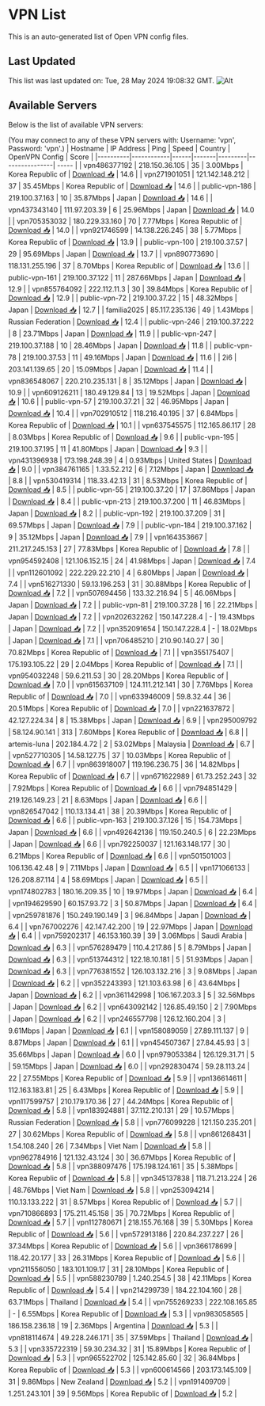 # VPN List

This is an auto-generated list of Open VPN config files.

## Last Updated

This list was last updated on: Tue, 28 May 2024 19:08:32 GMT.
![Alt](https://repobeats.axiom.co/api/embed/186b98318ef1479477931607c1ad7d823f12451f.svg "Repobeats analytics image")

## Available Servers

Below is the list of available VPN servers:

(You may connect to any of these VPN servers with: Username: 'vpn', Password: 'vpn'.)
| Hostname | IP Address | Ping | Speed | Country | OpenVPN Config | Score |
|----------|------------|------|-------|---------|----------------| ----- |
| vpn486377192 | 218.150.36.105 | 35 | 3.00Mbps | Korea Republic of | [Download 📥](./configs/server_0_KR.ovpn) | 14.6 |
| vpn271901051 | 121.142.148.212 | 37 | 35.45Mbps | Korea Republic of | [Download 📥](./configs/server_1_KR.ovpn) | 14.6 |
| public-vpn-186 | 219.100.37.163 | 10 | 35.87Mbps | Japan | [Download 📥](./configs/server_2_JP.ovpn) | 14.6 |
| vpn437343140 | 111.97.203.39 | 6 | 25.96Mbps | Japan | [Download 📥](./configs/server_3_JP.ovpn) | 14.0 |
| vpn705353032 | 180.229.33.160 | 70 | 7.77Mbps | Korea Republic of | [Download 📥](./configs/server_4_KR.ovpn) | 14.0 |
| vpn921746599 | 14.138.226.245 | 38 | 5.77Mbps | Korea Republic of | [Download 📥](./configs/server_5_KR.ovpn) | 13.9 |
| public-vpn-100 | 219.100.37.57 | 29 | 95.69Mbps | Japan | [Download 📥](./configs/server_6_JP.ovpn) | 13.7 |
| vpn890773690 | 118.131.255.196 | 37 | 8.70Mbps | Korea Republic of | [Download 📥](./configs/server_7_KR.ovpn) | 13.6 |
| public-vpn-161 | 219.100.37.122 | 11 | 287.66Mbps | Japan | [Download 📥](./configs/server_8_JP.ovpn) | 12.9 |
| vpn855764092 | 222.112.11.3 | 30 | 39.84Mbps | Korea Republic of | [Download 📥](./configs/server_9_KR.ovpn) | 12.9 |
| public-vpn-72 | 219.100.37.22 | 15 | 48.32Mbps | Japan | [Download 📥](./configs/server_10_JP.ovpn) | 12.7 |
| familia2025 | 85.117.235.136 | 49 | 1.43Mbps | Russian Federation | [Download 📥](./configs/server_11_RU.ovpn) | 12.4 |
| public-vpn-246 | 219.100.37.222 | 8 | 23.71Mbps | Japan | [Download 📥](./configs/server_12_JP.ovpn) | 11.9 |
| public-vpn-247 | 219.100.37.188 | 10 | 28.46Mbps | Japan | [Download 📥](./configs/server_13_JP.ovpn) | 11.8 |
| public-vpn-78 | 219.100.37.53 | 11 | 49.16Mbps | Japan | [Download 📥](./configs/server_14_JP.ovpn) | 11.6 |
| 2i6 | 203.141.139.65 | 20 | 15.09Mbps | Japan | [Download 📥](./configs/server_15_JP.ovpn) | 11.4 |
| vpn836548067 | 220.210.235.131 | 8 | 35.12Mbps | Japan | [Download 📥](./configs/server_16_JP.ovpn) | 10.9 |
| vpn609126211 | 180.49.129.84 | 13 | 19.52Mbps | Japan | [Download 📥](./configs/server_17_JP.ovpn) | 10.6 |
| public-vpn-57 | 219.100.37.21 | 32 | 46.95Mbps | Japan | [Download 📥](./configs/server_18_JP.ovpn) | 10.4 |
| vpn702910512 | 118.216.40.195 | 37 | 6.84Mbps | Korea Republic of | [Download 📥](./configs/server_19_KR.ovpn) | 10.1 |
| vpn637545575 | 112.165.86.117 | 28 | 8.03Mbps | Korea Republic of | [Download 📥](./configs/server_20_KR.ovpn) | 9.6 |
| public-vpn-195 | 219.100.37.195 | 11 | 41.80Mbps | Japan | [Download 📥](./configs/server_21_JP.ovpn) | 9.3 |
| vpn431396938 | 173.198.248.39 | 4 | 0.93Mbps | United States | [Download 📥](./configs/server_22_US.ovpn) | 9.0 |
| vpn384761165 | 1.33.52.212 | 6 | 7.12Mbps | Japan | [Download 📥](./configs/server_23_JP.ovpn) | 8.8 |
| vpn530419314 | 118.33.42.13 | 31 | 8.53Mbps | Korea Republic of | [Download 📥](./configs/server_24_KR.ovpn) | 8.5 |
| public-vpn-55 | 219.100.37.20 | 17 | 37.86Mbps | Japan | [Download 📥](./configs/server_25_JP.ovpn) | 8.4 |
| public-vpn-213 | 219.100.37.200 | 11 | 46.83Mbps | Japan | [Download 📥](./configs/server_26_JP.ovpn) | 8.2 |
| public-vpn-192 | 219.100.37.209 | 31 | 69.57Mbps | Japan | [Download 📥](./configs/server_27_JP.ovpn) | 7.9 |
| public-vpn-184 | 219.100.37.162 | 9 | 35.12Mbps | Japan | [Download 📥](./configs/server_28_JP.ovpn) | 7.9 |
| vpn164353667 | 211.217.245.153 | 27 | 77.83Mbps | Korea Republic of | [Download 📥](./configs/server_29_KR.ovpn) | 7.8 |
| vpn954592408 | 121.106.152.15 | 24 | 41.98Mbps | Japan | [Download 📥](./configs/server_30_JP.ovpn) | 7.4 |
| vpn112601092 | 222.229.22.210 | 4 | 6.80Mbps | Japan | [Download 📥](./configs/server_31_JP.ovpn) | 7.4 |
| vpn516271330 | 59.13.196.253 | 31 | 30.88Mbps | Korea Republic of | [Download 📥](./configs/server_32_KR.ovpn) | 7.2 |
| vpn507694456 | 133.32.216.94 | 5 | 46.06Mbps | Japan | [Download 📥](./configs/server_33_JP.ovpn) | 7.2 |
| public-vpn-81 | 219.100.37.28 | 16 | 22.21Mbps | Japan | [Download 📥](./configs/server_34_JP.ovpn) | 7.2 |
| vpn202632262 | 150.147.228.4 | - | 19.43Mbps | Japan | [Download 📥](./configs/server_35_JP.ovpn) | 7.2 |
| vpn352091654 | 150.147.228.4 | - | 18.02Mbps | Japan | [Download 📥](./configs/server_36_JP.ovpn) | 7.1 |
| vpn706485210 | 210.90.140.27 | 30 | 70.82Mbps | Korea Republic of | [Download 📥](./configs/server_37_KR.ovpn) | 7.1 |
| vpn355175407 | 175.193.105.22 | 29 | 2.04Mbps | Korea Republic of | [Download 📥](./configs/server_38_KR.ovpn) | 7.1 |
| vpn954032248 | 59.6.211.53 | 30 | 28.20Mbps | Korea Republic of | [Download 📥](./configs/server_39_KR.ovpn) | 7.0 |
| vpn615637109 | 124.111.212.141 | 30 | 7.76Mbps | Korea Republic of | [Download 📥](./configs/server_40_KR.ovpn) | 7.0 |
| vpn633946009 | 59.8.32.44 | 36 | 20.51Mbps | Korea Republic of | [Download 📥](./configs/server_41_KR.ovpn) | 7.0 |
| vpn221637872 | 42.127.224.34 | 8 | 15.38Mbps | Japan | [Download 📥](./configs/server_42_JP.ovpn) | 6.9 |
| vpn295009792 | 58.124.90.141 | 313 | 7.60Mbps | Korea Republic of | [Download 📥](./configs/server_43_KR.ovpn) | 6.8 |
| artemis-luna | 202.184.4.72 | 2 | 53.02Mbps | Malaysia | [Download 📥](./configs/server_44_MY.ovpn) | 6.7 |
| vpn527710305 | 14.58.127.75 | 37 | 10.03Mbps | Korea Republic of | [Download 📥](./configs/server_45_KR.ovpn) | 6.7 |
| vpn863918007 | 119.196.236.75 | 36 | 14.82Mbps | Korea Republic of | [Download 📥](./configs/server_46_KR.ovpn) | 6.7 |
| vpn671622989 | 61.73.252.243 | 32 | 7.92Mbps | Korea Republic of | [Download 📥](./configs/server_47_KR.ovpn) | 6.6 |
| vpn794851429 | 219.126.149.23 | 21 | 8.63Mbps | Japan | [Download 📥](./configs/server_48_JP.ovpn) | 6.6 |
| vpn826547042 | 110.13.134.41 | 38 | 20.39Mbps | Korea Republic of | [Download 📥](./configs/server_49_KR.ovpn) | 6.6 |
| public-vpn-163 | 219.100.37.126 | 15 | 154.73Mbps | Japan | [Download 📥](./configs/server_50_JP.ovpn) | 6.6 |
| vpn492642136 | 119.150.240.5 | 6 | 22.23Mbps | Japan | [Download 📥](./configs/server_51_JP.ovpn) | 6.6 |
| vpn792250037 | 121.163.148.177 | 30 | 6.21Mbps | Korea Republic of | [Download 📥](./configs/server_52_KR.ovpn) | 6.6 |
| vpn501501003 | 106.136.42.48 | 9 | 7.11Mbps | Japan | [Download 📥](./configs/server_53_JP.ovpn) | 6.5 |
| vpn171066133 | 126.208.87.114 | 4 | 58.69Mbps | Japan | [Download 📥](./configs/server_54_JP.ovpn) | 6.5 |
| vpn174802783 | 180.16.209.35 | 10 | 19.97Mbps | Japan | [Download 📥](./configs/server_55_JP.ovpn) | 6.4 |
| vpn194629590 | 60.157.93.72 | 3 | 50.87Mbps | Japan | [Download 📥](./configs/server_56_JP.ovpn) | 6.4 |
| vpn259781876 | 150.249.190.149 | 3 | 96.84Mbps | Japan | [Download 📥](./configs/server_57_JP.ovpn) | 6.4 |
| vpn767002276 | 42.147.42.200 | 19 | 22.97Mbps | Japan | [Download 📥](./configs/server_58_JP.ovpn) | 6.4 |
| vpn759202317 | 46.153.160.39 | 39 | 3.06Mbps | Saudi Arabia | [Download 📥](./configs/server_59_SA.ovpn) | 6.3 |
| vpn576289479 | 110.4.217.86 | 5 | 8.79Mbps | Japan | [Download 📥](./configs/server_60_JP.ovpn) | 6.3 |
| vpn513744312 | 122.18.10.181 | 5 | 51.93Mbps | Japan | [Download 📥](./configs/server_61_JP.ovpn) | 6.3 |
| vpn776381552 | 126.103.132.216 | 3 | 9.08Mbps | Japan | [Download 📥](./configs/server_62_JP.ovpn) | 6.2 |
| vpn352243393 | 121.103.63.98 | 6 | 43.64Mbps | Japan | [Download 📥](./configs/server_63_JP.ovpn) | 6.2 |
| vpn361142998 | 106.167.203.3 | 5 | 32.56Mbps | Japan | [Download 📥](./configs/server_64_JP.ovpn) | 6.2 |
| vpn643092142 | 126.85.49.150 | 2 | 7.90Mbps | Japan | [Download 📥](./configs/server_65_JP.ovpn) | 6.2 |
| vpn246557798 | 126.12.160.204 | 3 | 9.61Mbps | Japan | [Download 📥](./configs/server_66_JP.ovpn) | 6.1 |
| vpn158089059 | 27.89.111.137 | 9 | 8.87Mbps | Japan | [Download 📥](./configs/server_67_JP.ovpn) | 6.1 |
| vpn454507367 | 27.84.45.93 | 3 | 35.66Mbps | Japan | [Download 📥](./configs/server_68_JP.ovpn) | 6.0 |
| vpn979053384 | 126.129.31.71 | 5 | 59.15Mbps | Japan | [Download 📥](./configs/server_69_JP.ovpn) | 6.0 |
| vpn292830474 | 59.28.113.24 | 22 | 27.55Mbps | Korea Republic of | [Download 📥](./configs/server_70_KR.ovpn) | 5.9 |
| vpn136614611 | 112.163.183.81 | 25 | 6.43Mbps | Korea Republic of | [Download 📥](./configs/server_71_KR.ovpn) | 5.9 |
| vpn117599757 | 210.179.170.36 | 27 | 44.24Mbps | Korea Republic of | [Download 📥](./configs/server_72_KR.ovpn) | 5.8 |
| vpn183924881 | 37.112.210.131 | 29 | 10.57Mbps | Russian Federation | [Download 📥](./configs/server_73_RU.ovpn) | 5.8 |
| vpn776099228 | 121.150.235.201 | 27 | 30.62Mbps | Korea Republic of | [Download 📥](./configs/server_74_KR.ovpn) | 5.8 |
| vpn861268431 | 1.54.108.240 | 26 | 7.34Mbps | Viet Nam | [Download 📥](./configs/server_75_VN.ovpn) | 5.8 |
| vpn962784916 | 121.132.43.124 | 30 | 36.67Mbps | Korea Republic of | [Download 📥](./configs/server_76_KR.ovpn) | 5.8 |
| vpn388097476 | 175.198.124.161 | 35 | 5.38Mbps | Korea Republic of | [Download 📥](./configs/server_77_KR.ovpn) | 5.8 |
| vpn345137838 | 118.71.213.224 | 26 | 48.76Mbps | Viet Nam | [Download 📥](./configs/server_78_VN.ovpn) | 5.8 |
| vpn253094214 | 110.13.133.222 | 31 | 8.57Mbps | Korea Republic of | [Download 📥](./configs/server_79_KR.ovpn) | 5.7 |
| vpn710866893 | 175.211.45.158 | 35 | 70.72Mbps | Korea Republic of | [Download 📥](./configs/server_80_KR.ovpn) | 5.7 |
| vpn112780671 | 218.155.76.168 | 39 | 5.30Mbps | Korea Republic of | [Download 📥](./configs/server_81_KR.ovpn) | 5.6 |
| vpn572913186 | 220.84.237.227 | 26 | 37.34Mbps | Korea Republic of | [Download 📥](./configs/server_82_KR.ovpn) | 5.6 |
| vpn366178699 | 118.42.20.177 | 33 | 26.31Mbps | Korea Republic of | [Download 📥](./configs/server_83_KR.ovpn) | 5.6 |
| vpn211556050 | 183.101.109.17 | 31 | 28.10Mbps | Korea Republic of | [Download 📥](./configs/server_84_KR.ovpn) | 5.5 |
| vpn588230789 | 1.240.254.5 | 38 | 42.11Mbps | Korea Republic of | [Download 📥](./configs/server_85_KR.ovpn) | 5.4 |
| vpn214299739 | 184.22.104.160 | 28 | 63.71Mbps | Thailand | [Download 📥](./configs/server_86_TH.ovpn) | 5.4 |
| vpn755269233 | 222.108.165.85 | - | 6.55Mbps | Korea Republic of | [Download 📥](./configs/server_87_KR.ovpn) | 5.3 |
| vpn983058565 | 186.158.236.18 | 19 | 2.36Mbps | Argentina | [Download 📥](./configs/server_88_AR.ovpn) | 5.3 |
| vpn818114674 | 49.228.246.171 | 35 | 37.59Mbps | Thailand | [Download 📥](./configs/server_89_TH.ovpn) | 5.3 |
| vpn335722319 | 59.30.234.32 | 31 | 15.89Mbps | Korea Republic of | [Download 📥](./configs/server_90_KR.ovpn) | 5.3 |
| vpn965522702 | 125.142.85.60 | 32 | 36.84Mbps | Korea Republic of | [Download 📥](./configs/server_91_KR.ovpn) | 5.3 |
| vpn600614566 | 203.173.145.109 | 31 | 9.86Mbps | New Zealand | [Download 📥](./configs/server_92_NZ.ovpn) | 5.2 |
| vpn191409709 | 1.251.243.101 | 39 | 9.56Mbps | Korea Republic of | [Download 📥](./configs/server_93_KR.ovpn) | 5.2 |
